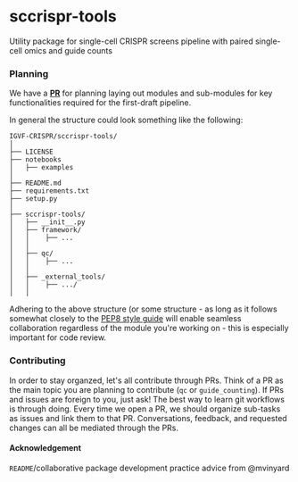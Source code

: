 # sccrispr-tools
Utility package for single-cell CRISPR screens pipeline with paired single-cell omics and guide counts

### Planning

We have a **[PR](https://github.com/IGVF-CRISPR/sccrispr-tool/pull/1)** for planning laying out modules and sub-modules for key functionalities required for the first-draft pipeline.

In general the structure could look something like the following:

```
IGVF-CRISPR/sccrispr-tools/
│
├── LICENSE
├── notebooks
│   ├── examples
│   
├── README.md
├── requirements.txt
├── setup.py
│
├── sccrispr-tools/
│   ├── __init__.py
│   ├── framework/
│   │    ├── ...
│   │    
│   ├── qc/
│   │    ├── ...
│   │     
│   ├── _external_tools/
│   │    ├── .../
│   │    
```

Adhering to the above structure (or some structure - as long as it follows somewhat closely to the [PEP8 style guide](https://www.python.org/dev/peps/pep-0008/) will enable seamless collaboration regardless of the module you're working on - this is especially important for code review. 

### Contributing

In order to stay organzed, let's all contribute through PRs. Think of a PR as the main topic you are planning to contribute (`qc` or `guide_counting`). If PRs and issues are foreign to you, just ask! The best way to learn git workflows is through doing. Every time we open a PR, we should organize sub-tasks as issues and link them to that PR. Conversations, feedback, and requested changes can all be mediated through the PRs. 

#### Acknowledgement
`README`/collaborative package development practice advice from @mvinyard


